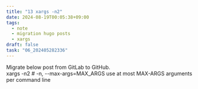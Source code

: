 ```yaml
---
title: "13 xargs -n2"
date: 2024-08-19T00:05:38+09:00
tags:
  - note
  - migration hugo posts
  - xargs
draft: false
task: "06_202405282336"
---
```


Migrate below post from GitLab to GitHub.  
xargs -n2  # -n, --max-args=MAX_ARGS  use at most MAX-ARGS arguments per command line
